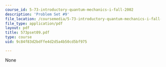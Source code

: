```yaml
---
course_id: 5-73-introductory-quantum-mechanics-i-fall-2002
description: 'Problem Set #9'
file_location: /coursemedia/5-73-introductory-quantum-mechanics-i-fall-2002/9c84f83d2bdffe4d2d5a4b50cd5bf975_573pset09.pdf
file_type: application/pdf
layout: pdf
title: 573pset09.pdf
type: course
uid: 9c84f83d2bdffe4d2d5a4b50cd5bf975

---
```

None
